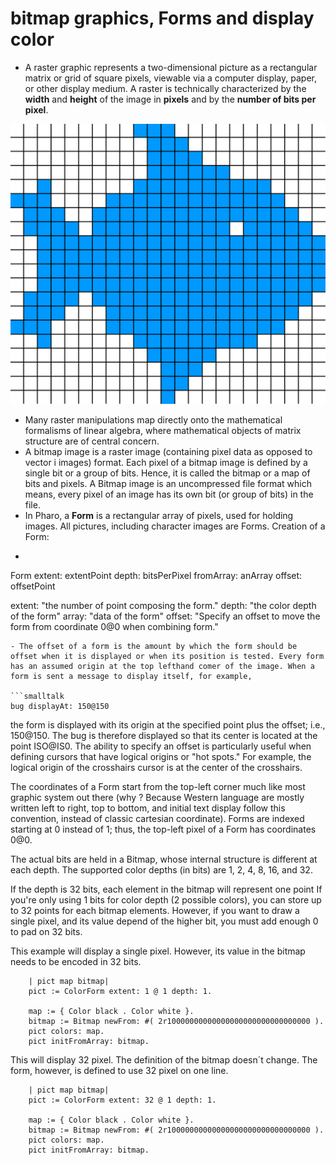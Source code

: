# bitmap graphics, Forms and display color

- A raster graphic represents a two-dimensional picture as a rectangular matrix or grid of square pixels, viewable via a computer display, paper, or other display medium. A raster is technically characterized by the **width** and **height** of the image in **pixels** and by the **number of bits per pixel**.

![bitmap fish](Raster_graphic_fish_20x23squares_sdtv-example.png)

- Many raster manipulations map directly onto the mathematical formalisms of linear algebra, where mathematical objects of matrix structure are of central concern.
- A bitmap image is a raster image (containing pixel data as opposed to vector i images) format. Each pixel of a bitmap image is defined by a single bit or a group of bits. Hence, it is called the bitmap or a map of bits and pixels. A Bitmap image is an uncompressed file format which means, every pixel of an image has its own bit (or group of bits) in the file.
- In Pharo, a **Form** is a rectangular array of pixels, used for holding images.  All pictures, including character images are Forms.
Creation of a Form:
- ```smalltalk

Form extent: extentPoint depth: bitsPerPixel fromArray: anArray offset: offsetPoint

extent: "the number of point composing the form."
depth: "the color depth of the form"
array: "data of the form"
offset: "Specify an offset to move the form from coordinate 0@0 when combining form."

```smalltalk
- The offset of a form is the amount by which the form should be offset when it is displayed or when its position is tested. Every form has an assumed origin at the top lefthand comer of the image. When a form is sent a message to display itself, for example,

```smalltalk
bug displayAt: 150@150
```

the form is displayed with its origin at the specified point plus the offset; i.e., 150@150. The bug is therefore displayed so that its center is located at the point ISO@IS0. The ability to specify an offset is particularly useful when defining cursors that have logical origins or "hot spots." For example, the logical origin of the crosshairs cursor is at the center of the crosshairs.

The coordinates of a Form start from the top-left corner much like most graphic system out there (why ? Because Western language are mostly written left to right, top to bottom, and initial text display follow this convention, instead of classic cartesian coordinate). Forms are indexed starting at 0 instead of 1; thus, the top-left pixel of a Form has coordinates 0@0.

The actual bits are held in a Bitmap, whose internal structure is different at each depth.
The supported color depths (in bits) are 1, 2, 4, 8, 16, and 32.

If the depth is 32 bits, each element in the bitmap will represent one point
If you're only using 1 bits for color depth (2 possible colors), you can store
up to 32 points for each bitmap elements. However, if you want to draw a single
pixel, and its value depend of the higher bit, you must add enough 0 to pad on
32 bits.

This example will display a single pixel. However, its value in the bitmap needs
to be encoded in 32 bits.

```smalltalk
    | pict map bitmap|
    pict := ColorForm extent: 1 @ 1 depth: 1.

    map := { Color black . Color white }.
    bitmap := Bitmap newFrom: #( 2r10000000000000000000000000000000 ).
    pict colors: map.
    pict initFromArray: bitmap.
```

This will display 32 pixel. The definition of the bitmap doesn´t change.
The form, however, is defined to use 32 pixel on one line.

```smalltalk
    | pict map bitmap|
    pict := ColorForm extent: 32 @ 1 depth: 1.

    map := { Color black . Color white }.
    bitmap := Bitmap newFrom: #( 2r10000000000000000000000000000000 ).
    pict colors: map.
    pict initFromArray: bitmap.
```
